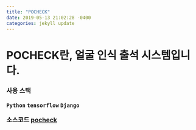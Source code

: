 ```yaml
---
title: "POCHECK"
date: 2019-05-13 21:02:28 -0400
categories: jekyll update
---
```

<h1>POCHECK란, 얼굴 인식 출석 시스템입니다. <br>

<h3>사용 스택 <br>

`Python` `tensorflow` `Django`
<br>


소스코드 [pocheck][pocheck-gh]

[pocheck-gh]:   https://github.com/pocheck-v2/Pocheck-V2-Beta
